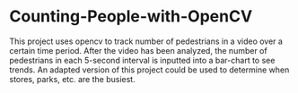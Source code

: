# Counting-People-with-OpenCV

This project uses opencv to track number of pedestrians in a video over a certain time period. After the video has been analyzed, the number of pedestrians in each 5-second  interval is inputted into a bar-chart to see trends. An adapted version of this project could be used to determine when stores, parks, etc. are the busiest.
